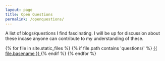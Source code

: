 ```yaml
---
layout: page
title: Open Questions
permalink: /openquestions/
---
```


A list of blogs/questions I find fascinating.
I will be up for discussion about these incase anyone can contribute to my understanding of these.

{% for file in site.static_files %}
  {% if file.path contains 'questions/' %}
  <a href = "{{ site.baseurl }}{{ file.path }}">
  {{ file.basename }}
  </a>
  {% endif %}
{% endfor %}
